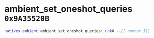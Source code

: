 # ambient_set_oneshot_queries `0x9A35520B`

```lua
natives.ambient.ambient_set_oneshot_queries(_unk0 --[[ number ]])
```